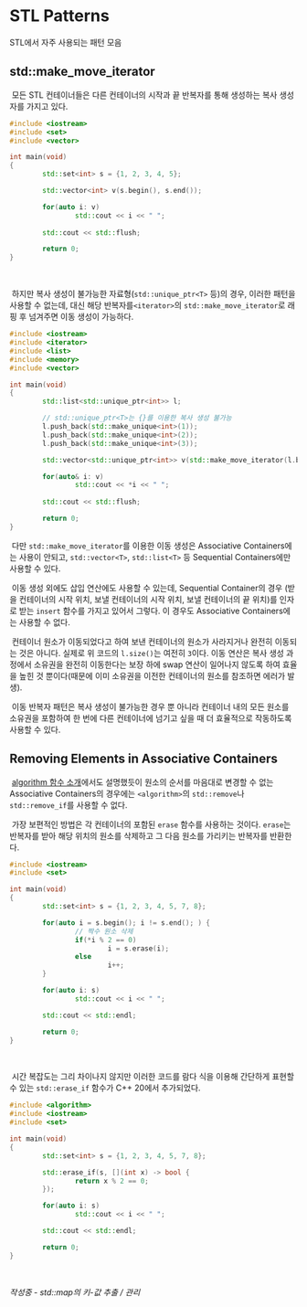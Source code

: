 # STL Patterns

STL에서 자주 사용되는 패턴 모음


## std::make_move_iterator

&nbsp;모든 STL 컨테이너들은 다른 컨테이너의 시작과 끝 반복자를 통해 생성하는 복사 생성자를 가지고 있다.

```C++
#include <iostream>
#include <set>
#include <vector>

int main(void)
{
        std::set<int> s = {1, 2, 3, 4, 5};

        std::vector<int> v(s.begin(), s.end());

        for(auto i: v)
                std::cout << i << " ";
        
        std::cout << std::flush;

        return 0;
}
```
<br>

&nbsp;하지만 복사 생성이 불가능한 자료형(`std::unique_ptr<T>` 등)의 경우, 이러한 패턴을 사용할 수 없는데, 대신 해당 반복자를`<iterator>`의 `std::make_move_iterator`로 래핑 후 넘겨주면 이동 생성이 가능하다.

```C++
#include <iostream>
#include <iterator>
#include <list>
#include <memory>
#include <vector>

int main(void)
{
        std::list<std::unique_ptr<int>> l;

        // std::unique_ptr<T>는 {}를 이용한 복사 생성 불가능
        l.push_back(std::make_unique<int>(1));
        l.push_back(std::make_unique<int>(2));
        l.push_back(std::make_unique<int>(3));

        std::vector<std::unique_ptr<int>> v(std::make_move_iterator(l.begin()), std::make_move_iterator(l.end()));

        for(auto& i: v)
                std::cout << *i << " ";
        
        std::cout << std::flush;

        return 0;
}
```

&nbsp;다만 `std::make_move_iterator`를 이용한 이동 생성은 Associative Containers에는 사용이 안되고, `std::vector<T>`, `std::list<T>` 등 Sequential Containers에만 사용할 수 있다.


&nbsp;이동 생성 외에도 삽입 연산에도 사용할 수 있는데, Sequential Container의 경우 (받을 컨테이너의 시작 위치, 보낼 컨테이너의 시작 위치, 보낼 컨테이너의 끝 위치)를 인자로 받는 `insert` 함수를 가지고 있어서 그렇다. 이 경우도 Associative Containers에는 사용할 수 없다.


&nbsp;컨테이너 원소가 이동되었다고 하여 보낸 컨테이너의 원소가 사라지거나 완전히 이동되는 것은 아니다. 실제로 위 코드의 `l.size()`는 여전히 `3`이다. 이동 연산은 복사 생성 과정에서 소유권을 완전히 이동한다는 보장 하에 swap 연산이 일어나지 않도록 하여 효율을 높힌 것 뿐이다(때문에 이미 소유권을 이전한 컨테이너의 원소를 참조하면 에러가 발생).


&nbsp;이동 반복자 패턴은 복사 생성이 불가능한 경우 뿐 아니라 컨테이너 내의 모든 원소를 소유권을 포함하여 한 번에 다른 컨테이너에 넘기고 싶을 때 더 효율적으로 작동하도록 사용할 수 있다.


## Removing Elements in Associative Containers

&nbsp;[algorithm 함수 소개](./algorithm.md#erasing)에서도 설명했듯이 원소의 순서를 마음대로 변경할 수 없는 Associative Containers의 경우에는 `<algorithm>`의 `std::remove`나 `std::remove_if`를 사용할 수 없다.


&nbsp;가장 보편적인 방법은 각 컨테이너의 포함된 `erase` 함수를 사용하는 것이다. `erase`는 반복자를 받아 해당 위치의 원소를 삭제하고 그 다음 원소를 가리키는 반복자를 반환한다.

```C++
#include <iostream>
#include <set>

int main(void)
{
        std::set<int> s = {1, 2, 3, 4, 5, 7, 8};

        for(auto i = s.begin(); i != s.end(); ) {
                // 짝수 원소 삭제
                if(*i % 2 == 0)
                        i = s.erase(i);
                else
                        i++;
        }

        for(auto i: s)
                std::cout << i << " ";

        std::cout << std::endl;

        return 0;
}
```
<br>

&nbsp;시간 복잡도는 그리 차이나지 않지만 이러한 코드를 람다 식을 이용해 간단하게 표현할 수 있는 `std::erase_if` 함수가 C++ 20에서 추가되었다.

```C++
#include <algorithm>
#include <iostream>
#include <set>

int main(void)
{
        std::set<int> s = {1, 2, 3, 4, 5, 7, 8};

        std::erase_if(s, [](int x) -> bool {
                return x % 2 == 0;
        });

        for(auto i: s)
                std::cout << i << " ";

        std::cout << std::endl;

        return 0;
}
```
<br>

*작성중 - std::map의 키-값 추출 / 관리*
